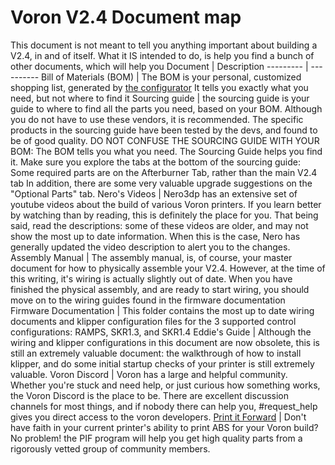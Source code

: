 # Voron V2.4 Document map

This document is not meant to tell you anything important about building a V2.4, in and of itself.  What it IS intended to do, is help you find a bunch of other documents, which will help you
Document | Description
--------- | ----------
Bill of Materials (BOM) | The BOM is your personal, customized shopping list, generated by [the configurator](https://vorondesign.com/voron2.4) It tells you exactly what you need, but not where to find it
Sourcing guide | the sourcing guide is your guide to where to find all the parts you need, based on your BOM.  Although you do not have to use these vendors, it is recommended. The specific products in the sourcing guide have been tested by the devs, and found to be of good quality.  DO NOT CONFUSE THE SOURCING GUIDE WITH YOUR BOM:  The BOM tells you what you need.  The Sourcing Guide helps you find it. Make sure you explore the tabs at the bottom of the sourcing guide:  Some required parts are on the Afterburner Tab, rather than the main V2.4 tab  In addition, there are some very valuable upgrade suggestions on the "Optional Parts" tab.
Nero's Videos | Nero3dp has an extensive set of youtube videos about the build of various Voron printers.  If you learn better by watching than by reading, this is definitely the place for you.  That being said, read the descriptions: some of these videos are older, and may not show the most up to date information.  When this is the case, Nero has generally updated the video description to alert you to the changes.
Assembly Manual | The assembly manual, is, of course, your master document for how to physically assemble your V2.4. However, at the time of this writing, it's wiring is actually slightly out of date.  When you have finished the physical assembly, and are ready to start wiring, you should move on to the wiring guides found in the firmware documentation
Firmware Documentation | This folder contains the most up to date wiring documents and klipper configuration files for the 3 supported control configurations:   RAMPS, SKR1.3, and SKR1.4
Eddie's Guide | Although the wiring and klipper configurations in this document are now obsolete, this is still an extremely valuable document:  the walkthrough of how to install klipper, and do some initial startup checks of your printer is still extremely valuable.
Voron Discord | Voron has a large and helpful community.  Whether you're stuck and need help, or just curious how something works, the Voron Discord is the place to be.  There are excellent discussion channels for most things, and if nobody there can help you, #request_help gives you direct access to the voron developers.
[Print it Forward](https://pif.voron.dev/) | Don't have faith in your current printer's ability to print ABS for your Voron build?  No problem!  the PIF program will help you get high quality parts from a rigorously  vetted group of community members.
